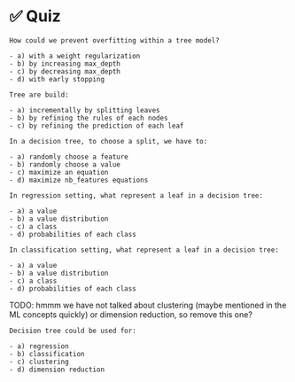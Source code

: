 # ✅ Quiz

```{admonition} Question
How could we prevent overfitting within a tree model?

- a) with a weight regularization
- b) by increasing max_depth
- c) by decreasing max_depth
- d) with early stopping
```

```{admonition} Question
Tree are build:

- a) incrementally by splitting leaves
- b) by refining the rules of each nodes
- c) by refining the prediction of each leaf
```

```{admonition} Question
In a decision tree, to choose a split, we have to:

- a) randomly choose a feature
- b) randomly choose a value
- c) maximize an equation
- d) maximize nb_features equations
```

```{admonition} Question
In regression setting, what represent a leaf in a decision tree:

- a) a value
- b) a value distribution
- c) a class
- d) probabilities of each class
```

```{admonition} Question
In classification setting, what represent a leaf in a decision tree:

- a) a value
- b) a value distribution
- c) a class
- d) probabilities of each class
```

TODO: hmmm we have not talked about clustering (maybe mentioned in the ML
concepts quickly) or dimension reduction, so remove this one?

```{admonition} Question
Decision tree could be used for:

- a) regression
- b) classification
- c) clustering
- d) dimension reduction
```
